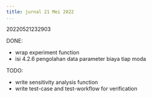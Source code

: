 ```yaml
---
title: jurnal 21 Mei 2022
...
```

20220521232903

DONE:
- wrap experiment function
- isi 4.2.6 pengolahan data parameter biaya tiap moda

TODO:
- write sensitivity analysis function
- write test-case and test-workflow for verification